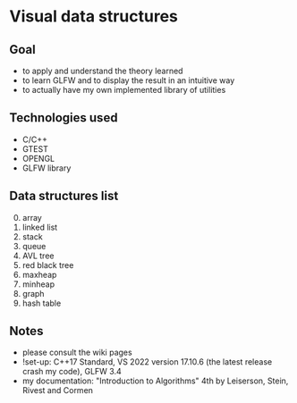 # Visual data structures

## Goal
- to apply and understand the theory learned
- to learn GLFW and to display the result in an intuitive way
- to actually have my own implemented library of utilities

## Technologies used
- C/C++
- GTEST
- OPENGL
- GLFW library

## Data structures list
0. array
1. linked list
2. stack
3. queue
4. AVL tree
5. red black tree
6. maxheap
7. minheap
8. graph
9. hash table

## Notes
- please consult the wiki pages 
- !set-up: C++17 Standard, VS 2022 version 17.10.6 (the latest release crash my code), GLFW 3.4 
- my documentation: "Introduction to Algorithms" 4th by Leiserson, Stein, Rivest and Cormen
